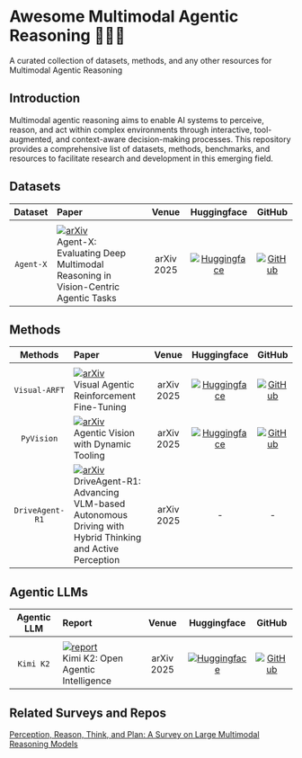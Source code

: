 # Awesome Multimodal Agentic Reasoning 🤖🌐🧠
A curated collection of datasets, methods, and any other resources for Multimodal Agentic Reasoning

## Introduction
Multimodal agentic reasoning aims to enable AI systems to perceive, reason, and act within complex environments through interactive, tool-augmented, and context-aware decision-making processes. This repository provides a comprehensive list of datasets, methods, benchmarks, and resources to facilitate research and development in this emerging field.

## Datasets
| Dataset | Paper | Venue | Huggingface | GitHub | 
|:-:|:-|:-:|:-:|:-:|
||
| `Agent-X` | [![arXiv](https://img.shields.io/badge/arXiv-2505.24876-b31b1b?style=flat-square&logo=arxiv)](https://arxiv.org/abs/2505.24876)<br>Agent-X: Evaluating Deep Multimodal Reasoning in Vision-Centric Agentic Tasks| arXiv 2025 | [![Huggingface](https://img.shields.io/badge/Dataset-HuggingFace-orange?logo=huggingface)](https://huggingface.co/datasets/Tajamul21/Agent-X) | [![GitHub](https://img.shields.io/github/stars/mbzuai-oryx/Agent-X)](https://github.com/mbzuai-oryx/Agent-X) |

## Methods
| Methods | Paper | Venue | Huggingface | GitHub | 
|:-:|:-|:-:|:-:|:-:|
||
| `Visual-ARFT` | [![arXiv](https://img.shields.io/badge/arXiv-2505.14246-b31b1b?style=flat-square&logo=arxiv)](https://arxiv.org/abs/2505.14246)<br>Visual Agentic Reinforcement Fine-Tuning | arXiv 2025 | [![Huggingface](https://img.shields.io/badge/Model-HuggingFace-orange?logo=huggingface)](https://huggingface.co/collections/laolao77/visual-arft-682c601d0e35ac6470adfe9f) | [![GitHub](https://img.shields.io/github/stars/Liuziyu77/Visual-RFT)](https://github.com/Liuziyu77/Visual-RFT/tree/main/Visual-ARFT) |
| `PyVision` | [![arXiv](https://img.shields.io/badge/arXiv-2507.07998-b31b1b?style=flat-square&logo=arxiv)](https://arxiv.org/abs/2507.07998)<br>Agentic Vision with Dynamic Tooling | arXiv 2025 | [![Huggingface](https://img.shields.io/badge/Demo-HuggingFace-orange?logo=huggingface)](https://huggingface.co/spaces/Agents-X/PyVision) | [![GitHub](https://img.shields.io/github/stars/agents-x-project/PyVision)](https://github.com/agents-x-project/PyVision) |
| `DriveAgent-R1` | [![arXiv](https://img.shields.io/badge/arXiv-2507.20879-b31b1b?style=flat-square&logo=arxiv)](https://arxiv.org/abs/2507.20879)<br>DriveAgent-R1: Advancing VLM-based Autonomous Driving with Hybrid Thinking and Active Perception | arXiv 2025 | - | - |

## Agentic LLMs
| Agentic LLM | Report | Venue | Huggingface | GitHub | 
|:-:|:-|:-:|:-:|:-:|
||
| `Kimi K2` | [![report](https://img.shields.io/badge/arXiv-2507.20534-b31b1b?style=flat-square&logo=report)](https://arxiv.org/abs/2507.20534)<br>Kimi K2: Open Agentic Intelligence| arXiv 2025 | [![Huggingface](https://img.shields.io/badge/Model-HuggingFace-orange?logo=huggingface)](https://huggingface.co/collections/moonshotai/kimi-k2-6871243b990f2af5ba60617d) | [![GitHub](https://img.shields.io/github/stars/MoonshotAI/Kimi-K2)](https://github.com/MoonshotAI/Kimi-K2) |


## Related Surveys and Repos
[Perception, Reason, Think, and Plan: A Survey on Large Multimodal Reasoning Models](https://github.com/HITsz-TMG/Awesome-Large-Multimodal-Reasoning-Models)

